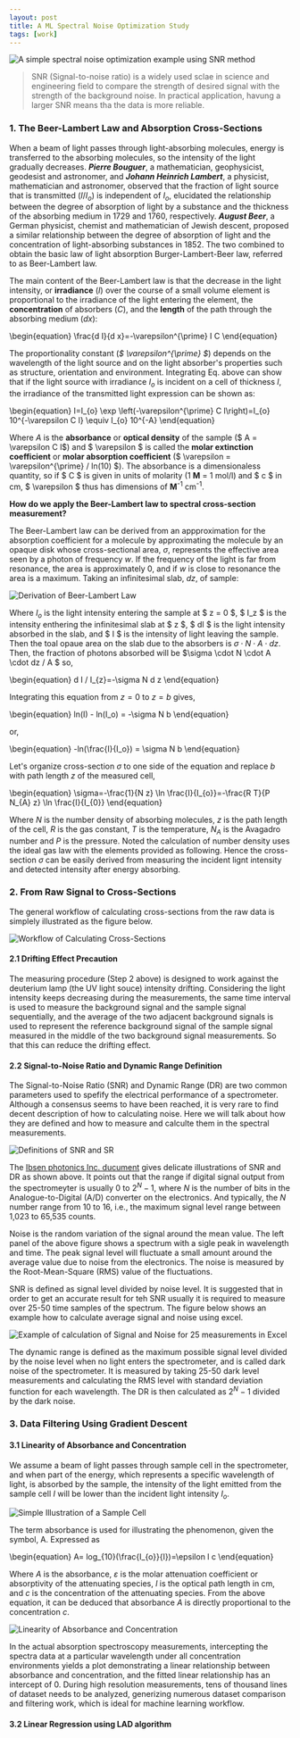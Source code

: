 ```yaml
---
layout: post
title: A ML Spectral Noise Optimization Study
tags: [work]
---
```


<!-- MathJax 公式书写 -->
<head>
    <script src="https://cdn.mathjax.org/mathjax/latest/MathJax.js?config=TeX-AMS-MML_HTMLorMML" type="text/javascript"></script>
    <script type="text/x-mathjax-config">
        MathJax.Hub.Config({
            tex2jax: {
            skipTags: ['script', 'noscript', 'style', 'textarea', 'pre'],
            inlineMath: [['$','$']]
            }
        });
    </script>
</head>


![A simple spectral noise optimization example using SNR method](../imgs/MLNoiseOptimization/simpleeg.png)

> SNR (Signal-to-noise ratio) is a widely used sclae in science and engineering field to compare the strength of desired signal with the strength of the background noise. In practical application, havung a larger SNR means tha the data is more reliable.  

### 1. The Beer-Lambert Law and Absorption Cross-Sections

When a beam of light passes through light-absorbing molecules, energy is transferred to the absorbing molecules, so the intensity of the light gradually decreases. _**Pierre Bouguer**_, a mathematician, geophysicist, geodesist and astronomer, and _**Johann Heinrich Lambert**_, a physicist, mathematician and astronomer, observed that the fraction of light source that is transmitted ($I/I_o$) is independent of $I_o$, elucidated the relationship between the degree of absorption of light by a substance and the thickness of the absorbing medium in 1729 and 1760, respectively. _**August Beer**_, a German physicist, chemist and mathematician of Jewish descent, proposed a similar relationship between the degree of absorption of light and the concentration of light-absorbing substances in 1852. The two combined to obtain the basic law of light absorption Burger-Lambert-Beer law, referred to as Beer-Lambert law.  

The main content of the Beer-Lambert law is that the decrease in the light intensity, or **irradiance** ($I$) over the course of a small volume element is proportional to the irradiance of the light entering the element, the **concentration** of absorbers ($C$), and the **length** of the path through the absorbing medium ($dx$):  

\begin{equation}
\frac{d I}{d x}=-\varepsilon^{\prime} I C
\end{equation}

The proportionality constant (*$ \varepsilon^{\prime} $*) depends on the wavelength of the light source and on the light absorber's properties such as structure, orientation and environment. Integrating Eq. above can show that if the light source with irradiance $I_o$ is incident on a cell of thickness $l$, the irradiance of the transmitted light expression can be shown as:

\begin{equation}
I=I_{o} \exp \left(-\varepsilon^{\prime} C l\right)=I_{o} 10^{-\varepsilon C l} \equiv I_{o} 10^{-A}
\end{equation}

Where $A$ is the **absorbance** or **optical density** of the sample ($ A = \varepsilon C l$) and $ \varepsilon $ is called the **molar extinction coefficient** or **molar absorption coefficient** ($ \varepsilon = \varepsilon^{\prime} / ln(10) $). The absorbance is a dimensionaless quantity, so if $ C $ is given in units of molarity (1 **M** = 1 mol/l) and $ c $ in cm, $ \varepsilon $ thus has dimensions of **M**<sup>-1</sup> cm<sup>-1</sup>.

**How do we apply the Beer-Lambert law to spectral cross-section measurement?**

The Beer-Lambert law can be derived from an appproximation for the absorption coefficient for a molecule by approximating the molecule by an opaque disk whose cross-sectional area, $\sigma$, represents the effective area seen by a photon of frequency $w$. If the frequency of the light is far from resonance, the area is approximately 0, and if $w$ is close to resonance the area is a maximum. Taking an infinitesimal slab, $dz$, of sample:

![Derivation of Beer-Lambert Law](../imgs/MLNoiseOptimization/DerivationBeerLaw.png)

Where $I_o$ is the light intensity entering the sample at $ z = 0 $, $ I_z $ is the intensity enthering the infinitesimal slab at $ z $, $ dI $ is the light intensity absorbed in the slab, and $ I $ is the intensity of light leaving the sample. Then the toal opaue area on the slab due to the absorbers is $\sigma \cdot N \cdot A \cdot dz$. Then, the fraction of photons absorbed will be $\sigma \cdot N \cdot A \cdot dz / A $ so,

\begin{equation}
d I / I_{z}=-\sigma  N  d z
\end{equation}

Integrating this equation from $z = 0$ to $z = b$ gives,

\begin{equation}
ln(I) - ln(I_o) = -\sigma  N  b
\end{equation}

or,

\begin{equation}
-ln(\frac{I}{I_o}) = \sigma  N  b
\end{equation}

Let's organize cross-section $\sigma$ to one side of the equation and replace $b$ with path length $z$ of the measured cell,

\begin{equation}
\sigma=-\frac{1}{N z} \ln \frac{I}{I_{o}}=-\frac{R T}{P N_{A} z} \ln \frac{I}{I_{0}}
\end{equation}

Where $N$ is the number density of absorbing molecules, $z$ is the path length of the cell, $R$ is the gas constant, $T$ is the temperature, $N_{A}$ is the Avagadro number and $P$ is the pressure. Noted the calculation of number density uses the ideal gas law with the elements provided as following. Hence the cross-section $\sigma$ can be easily derived from measuring the incident lignt intensity and detected intensity after energy absorbing.

### 2. From Raw Signal to Cross-Sections
The general workflow of calculating cross-sections from the raw data is simplely illustrated as the figure below. 

![Workflow of Calculating Cross-Sections](../imgs/MLNoiseOptimization/Workflow.png)

#### 2.1 Drifting Effect Precaution

The measuring procedure (Step 2 above) is designed to work against the deuterium lamp (the UV light souce) intensity drifting. Considering the light intensity keeps decreasing during the measurements, the same time interval is used to measure the background signal and the sample signal sequentially, and the average of the two adjacent background signals is used to represent the reference background signal of the sample signal measured in the middle of the two background signal measurements. So that this can reduce the drifting effect.

#### 2.2 Signal-to-Noise Ratio and Dynamic Range Definition

The Signal-to-Noise Ratio (SNR) and Dynamic Range (DR) are two common parameters used to spefify the electrical performance of a spectrometer. Although a consensus seems to have been reached, it is very rare to find decent description of how to calculating noise. Here we will talk about how they are defined and how to measure and calculte them in the spectral measurements.

![Definitions of SNR and SR](../imgs/MLNoiseOptimization/SNRandSR.png)

The [Ibsen photonics Inc. ducument](https://ibsen.com/wp-content/uploads/Tech-Note-The-Signal-to-Noise-Ratio-SNR-and-Dynamic-Range-DR.pdf) gives delicate illustrations of SNR and DR as shown above. It points out that the range if digital signal output from the spectromeyter is usually $0$ to $2^{N}-1$, where $N$ is the number of bits in the Analogue-to-Digital (A/D) converter on the electronics. And typically, the $N$ number range from 10 to 16, i.e., the maximum signal level range between 1,023 to 65,535 counts.

Noise is the random variation of the signal around the mean value. The left panel of the above figure shows a spectrum with a sigle peak in wavelength and time. The peak signal level will fluctuate a small amount around the average value due to noise from the electronics. The noise is measured by the Root-Mean-Square (RMS) value of the fluctuations.

SNR is defined as signal level divided by noise level. It is suggested that in order to get an accurate result for teh SNR usually it is required to measure over 25-50 time samples of the spectrum. The figure below shows an example how to calculate average signal and noise using excel.

![Example of calculation of Signal and Noise for 25 measurements in Excel](../imgs/MLNoiseOptimization/CalculationofSNR.png)

The dynamic range is defined as the maximum possible signal level divided by the noise level when no light enters the spectrometer, and is called dark noise of the spectrometer. It is measured by taking 25-50 dark level measurements and calculating the RMS level with standard deviation function for each wavelength. The DR is then calculated as $2^{N}-1$ divided by the dark noise.

### 3. Data Filtering Using Gradient Descent

#### 3.1 Linearity of Absorbance and Concentration

We assume a beam of light passes through sample cell in the spectrometer, and when part of the energy, which represents a specific wavelength of light, is absorbed by the sample, the intensity of the light emitted from the sample cell $I$ will be lower than the incident light intensity $I_{o}$.

![Simple Illustration of a Sample Cell](../imgs/MLNoiseOptimization/SampleCell.png)

The term absorbance is used for illustrating the phenomenon, given the symbol, A. Expressed as

\begin{equation}
A= log_{10}(\frac{I_{o}}{I})=\epsilon l c
\end{equation}

Where $A$ is the absorbance, $ε$ is the molar attenuation coefficient or absorptivity of the attenuating species, $l$ is the optical path length in cm, and $c$ is the concentration of the attenuating species. From the above equation, it can be deduced that absorbance $A$ is directly proportional to the concentration $c$.

![Linearity of Absorbance and Concentration](../imgs/MLNoiseOptimization/AbsoConc.png)

In the actual absorption spectroscopy measurements, intercepting the spectra data at a particular wavelength under all concentration environments yields a plot demonstrating a linear relationship between absorbance and concentration, and the fitted linear relationship has an intercept of 0. During high resolution measurements, tens of thousand lines of dataset needs to be analyzed, generizing numerous dataset comparison and filtering work, which is ideal for machine learning workflow.

#### 3.2 Linear Regression using LAD algorithm 


<!-- ### The Interferometry -->


